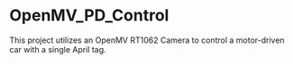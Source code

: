 # OpenMV_PD_Control
This project utilizes an OpenMV RT1062 Camera to control a motor-driven car with a single April tag.
